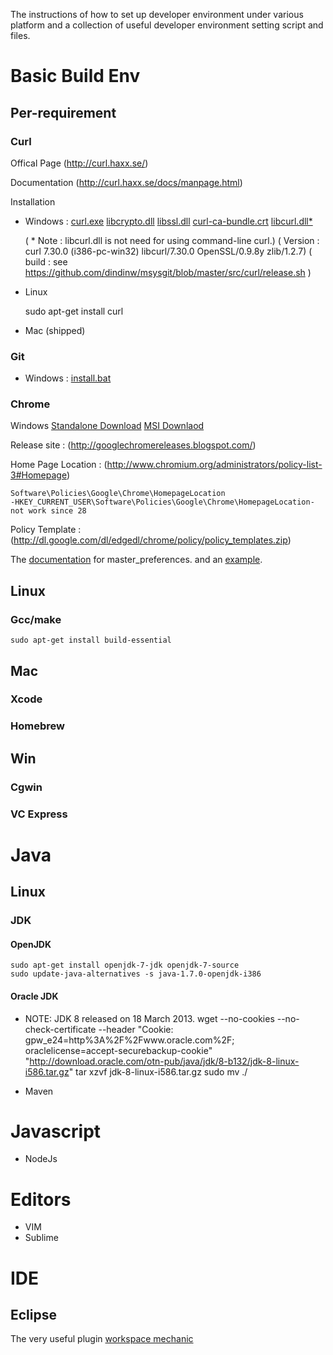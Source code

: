  The instructions of how to set up developer environment under various platform and a collection of useful developer environment setting script and files.





Basic Build Env
===============


Per-requirement
---------------

### Curl 

Offical Page (http://curl.haxx.se/)

Documentation (http://curl.haxx.se/docs/manpage.html)

Installation

   * Windows : [curl.exe][d_curl_1] [libcrypto.dll][d_curl_2] [libssl.dll][d_curl_3] [curl-ca-bundle.crt][d_curl_4] [libcurl.dll*][d_curl_5]

     (  * Note : libcurl.dll is not need for using command-line curl.)
     ( Version : curl 7.30.0 (i386-pc-win32) libcurl/7.30.0 OpenSSL/0.9.8y zlib/1.2.7)
     (   build : see https://github.com/dindinw/msysgit/blob/master/src/curl/release.sh )

   * Linux 

        sudo apt-get install curl
   
   * Mac (shipped)

[d_curl_1]:https://github.com/dindinw/msysgit/raw/master/mingw/bin/curl.exe
[d_curl_2]:https://github.com/dindinw/msysgit/raw/master/mingw/bin/libcrypto.dll
[d_curl_3]:https://github.com/dindinw/msysgit/raw/master/mingw/bin/libssl.dll
[d_curl_4]:https://github.com/dindinw/msysgit/raw/master/mingw/bin/curl-ca-bundle.crt
[d_curl_5]:https://github.com/dindinw/msysgit/raw/master/mingw/bin/libcurl.dll

### Git

* Windows : [install.bat][d_git_1]

[d_git_1]:https://github.com/dindinw/usersettings/raw/master/git/install_git.bat

### Chrome

Windows [Standalone Download][chrome_win] [MSI Downlaod][chrome_win_msi]

Release site : (http://googlechromereleases.blogspot.com/)

Home Page Location  : (http://www.chromium.org/administrators/policy-list-3#Homepage)
    
    Software\Policies\Google\Chrome\HomepageLocation
    -HKEY_CURRENT_USER\Software\Policies\Google\Chrome\HomepageLocation- not work since 28

Policy Template : (http://dl.google.com/dl/edgedl/chrome/policy/policy_templates.zip)
  
The [documentation][chrome_master_perf_doc] for master_preferences. and an [example][chrome_master_perf_example].

[chrome_win]:https://dl.google.com/tag/s/appguid%3D%7B8A69D345-D564-463C-AFF1-A69D9E530F96%7D%26iid%3D%7B4CCCCB56-E8B8-F482-D457-3DF54C9B95C0%7D%26lang%3Den%26browser%3D3%26usagestats%3D0%26appname%3DGoogle%2520Chrome%26needsadmin%3Dtrue%26installdataindex%3Ddefaultbrowser/update2/installers/ChromeStandaloneSetup.exe
[chrome_win_msi]:https://dl.google.com/tag/s/appguid%3D%7B8A69D345-D564-463C-AFF1-A69D9E530F96%7D%26iid%3D%7BCA8DF948-A4C1-39A2-F252-9F2344D3C552%7D%26lang%3Den%26browser%3D4%26usagestats%3D0%26appname%3DGoogle%2520Chrome%26needsadmin%3Dprefers/edgedl/chrome/install/GoogleChromeStandaloneEnterprise.msi

[chrome_master_perf_doc]:https://support.google.com/chrome/a/answer/187948
[chrome_master_perf_example]:http://www.chromium.org/administrators/configuring-other-preferences#TOC-Preferences-List

Linux
-----
### Gcc/make

    sudo apt-get install build-essential 

Mac
---

### Xcode
### Homebrew

Win
---

### Cgwin
### VC Express

Java
====

Linux
-----
### JDK
 

#### OpenJDK 
    sudo apt-get install openjdk-7-jdk openjdk-7-source
    sudo update-java-alternatives -s java-1.7.0-openjdk-i386    
#### Oracle JDK
* NOTE: JDK 8 released on 18 March 2013.
    wget --no-cookies --no-check-certificate --header "Cookie: gpw_e24=http%3A%2F%2Fwww.oracle.com%2F; oraclelicense=accept-securebackup-cookie" "http://download.oracle.com/otn-pub/java/jdk/8-b132/jdk-8-linux-i586.tar.gz"
    tar xzvf jdk-8-linux-i586.tar.gz 
    sudo mv ./

* Maven

Javascript
==========

* NodeJs

Editors
=======

* VIM
* Sublime


IDE
===

Eclipse
-------

The very useful plugin [workspace mechanic][1]

[1]:https://code.google.com/a/eclipselabs.org/p/workspacemechanic/
